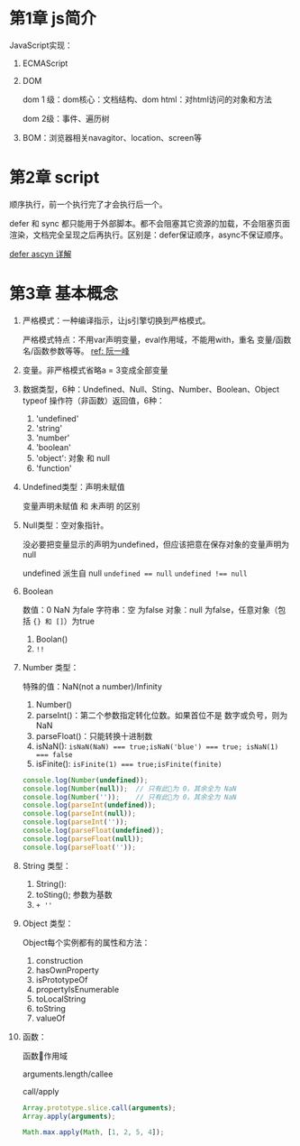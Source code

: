 # 第1章 js简介

JavaScript实现：

1. ECMAScript
2. DOM

     dom 1 级：dom核心：文档结构、dom html：对html访问的对象和方法

     dom 2级：事件、遍历树

3. BOM：浏览器相关navagitor、location、screen等

# 第2章 script

顺序执行，前一个执行完了才会执行后一个。

defer 和 sync 都只能用于外部脚本。都不会阻塞其它资源的加载，不会阻塞页面渲染，文档完全呈现之后再执行。区别是：defer保证顺序，async不保证顺序。

[defer ascyn 详解](https://github.com/bmxklYzj/demo-exercise/blob/master/js/script-defer-async.md)

# 第3章 基本概念

1. 严格模式：一种编译指示，让js引擎切换到严格模式。

    严格模式特点：不用var声明变量，eval作用域，不能用with，重名 变量/函数名/函数参数等等。 [ref: 阮一峰]([http://www.ruanyifeng.com/blog/2013/01/javascript\_strict\_mode.html](http://www.ruanyifeng.com/blog/2013/01/javascript_strict_mode.html))

2. 变量。非严格模式省略a = 3变成全部变量
3. 数据类型，6种：Undefined、Null、Sting、Number、Boolean、Object
    typeof 操作符（非函数）返回值，6种：
    1. 'undefined'
    2. 'string'
    3. 'number'
    4. 'boolean'
    5. 'object': 对象 和 null
    6. 'function'

4. Undefined类型：声明未赋值

    变量声明未赋值 和 未声明 的区别

5. Null类型：空对象指针。

    没必要把变量显示的声明为undefined，但应该把意在保存对象的变量声明为null

    undefined 派生自 null
    `undefined == null`
    `undefined !== null`

6. Boolean

    数值：0 NaN 为fale
    字符串：空 为false
    对象：null 为false，任意对象（包括 `{} 和 []`）为true

    1. Boolan()
    2. `!!`

6. Number 类型：

    特殊的值：NaN(not a number)/Infinity

    1. Number()
    2. parseInt()：第二个参数指定转化位数。如果首位不是 数字或负号，则为 NaN
    3. parseFloat()：只能转换十进制数
    4. isNaN(): `isNaN(NaN) === true;isNaN('blue') === true; isNaN(1) === false`
    5. isFinite(): `isFinite(1) === true;isFinite(finite)`

    ```js
    console.log(Number(undefined));
    console.log(Number(null));  // 只有此为 0，其余全为 NaN
    console.log(Number(''));    // 只有此为 0，其余全为 NaN
    console.log(parseInt(undefined));
    console.log(parseInt(null));
    console.log(parseInt(''));
    console.log(parseFloat(undefined));
    console.log(parseFloat(null));
    console.log(parseFloat(''));
    ```

7. String 类型：

    1. String():
    2. toSting(); 参数为基数
    3. `+ ''`

8. Object 类型：

    Object每个实例都有的属性和方法：

    1. construction
    2. hasOwnProperty
    3. isPrototypeOf
    4. propertyIsEnumerable
    5. toLocalString
    6. toString
    7. valueOf

9. 函数：

    函数作用域

    arguments.length/callee

    call/apply

    ```js
    Array.prototype.slice.call(arguments);
    Array.apply(arguments);

    Math.max.apply(Math, [1, 2, 5, 4]);
    ```


